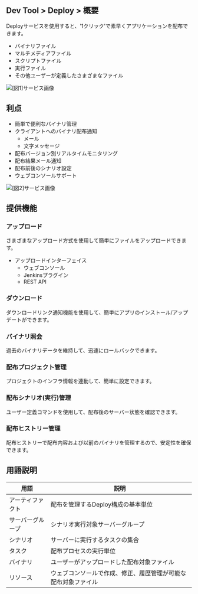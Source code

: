 ## Dev Tool > Deploy > 概要

Deployサービスを使用すると、'1クリック'で素早くアプリケーションを配布できます。

* バイナリファイル
* マルチメディアファイル
* スクリプトファイル
* 実行ファイル
* その他ユーザーが定義したさまざまなファイル 

![[図1]サービス画像](https://static.toastoven.net/prod_tcdeploy/ja/01_ja.png)

## 利点

* 簡単で便利なバイナリ管理
* クライアントへのバイナリ配布通知
    * メール
    * 文字メッセージ  
* 配布バージョン別リアルタイムモニタリング
* 配布結果メール通知
* 配布前後のシナリオ設定
* ウェブコンソールサポート

![[図2]サービス画像](https://static.toastoven.net/prod_tcdeploy/ja/02_ja.png)

## 提供機能

### アップロード
さまざまなアップロード方式を使用して簡単にファイルをアップロードできます。
* アップロードインターフェイス
    * ウェブコンソール
    * Jenkinsプラグイン
    * REST API

### ダウンロード
ダウンロードリンク通知機能を使用して、簡単にアプリのインストール/アップデートができます。

### バイナリ照会
過去のバイナリデータを維持して、迅速にロールバックできます。

### 配布プロジェクト管理
プロジェクトのインフラ情報を連動して、簡単に設定できます。

### 配布シナリオ(実行)管理
ユーザー定義コマンドを使用して、配布後のサーバー状態を確認できます。

### 配布ヒストリー管理
配布ヒストリーで配布内容および以前のバイナリを管理するので、安定性を確保できます。

## 用語説明

| 用語 | 説明 |
| --- | --- |
| アーティファクト | 配布を管理するDeploy構成の基本単位 |
| サーバーグループ | シナリオ実行対象サーバーグループ |
| シナリオ| サーバーに実行するタスクの集合 |
| タスク | 配布プロセスの実行単位 |
| バイナリ | ユーザーがアップロードした配布対象ファイル |
| リソース | ウェブコンソールで作成、修正、履歴管理が可能な配布対象ファイル |
